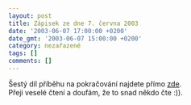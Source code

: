 ```yaml
---
layout: post
title: Zápisek ze dne 7. června 2003
date: '2003-06-07 17:00:00 +0200'
date_gmt: '2003-06-07 15:00:00 +0200'
category: nezařazené
tags: []
comments: []
---
```

<p>Šestý díl příběhu na pokračování najdete přímo <a href="art.php?a=serial6.htm">zde</a>.<br />
Přeji veselé čtení a doufám, že to snad někdo čte :)).</p>
